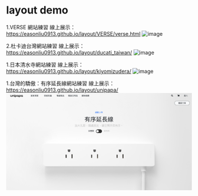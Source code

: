 # layout demo

1.VERSE 網站練習
線上展示：https://easonliu0913.github.io/layout/VERSE/verse.html
![image](https://github.com/EasonLiu0913/layout/blob/main/screenshot/verse.png)

2.杜卡迪台灣網站練習
線上展示：https://easonliu0913.github.io/layout/ducati_taiwan/
![image](https://github.com/EasonLiu0913/layout/blob/main/screenshot/ducati_taiwan.png)

1.日本清水寺網站練習
線上展示：https://easonliu0913.github.io/layout/kiyomizudera/
![image](https://github.com/EasonLiu0913/layout/blob/main/screenshot/kiyomizudera.png)

1.台灣的驕傲：有序延長線網站練習
線上展示：https://easonliu0913.github.io/layout/unipapa/
![image](https://github.com/EasonLiu0913/layout/blob/main/screenshot/unipapa.png)
